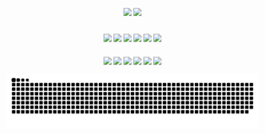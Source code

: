 
<div>
  <p align="center">
    <img height="160em" src= "https://github-readme-stats.vercel.app/api?username=joaostavares&count_private=true&show_icons=true&theme=gotham"/>
    <img height="160em" src= "https://github-readme-stats.vercel.app/api/top-langs/?username=joaostavares&layout=compact&show_icons&theme=gotham"/>
  </p>
</div>


<div style = "display: inline_block">
  <p align="center">  <br>
    <img align="center" height="50" widht="70" src="https://cdn.jsdelivr.net/gh/devicons/devicon/icons/java/java-plain.svg" />
    <img align="center" height="50" widht="70" src="https://cdn.jsdelivr.net/gh/devicons/devicon/icons/spring/spring-original.svg" />
    <img align="center" height="50" widht="70" src="https://cdn.jsdelivr.net/gh/devicons/devicon/icons/html5/html5-plain.svg" />
    <img align="center" height="50" widht="70" src="https://cdn.jsdelivr.net/gh/devicons/devicon/icons/css3/css3-plain.svg" />
    <img align="center" height="50" widht="70" src="https://cdn.jsdelivr.net/gh/devicons/devicon/icons/javascript/javascript-plain.svg" />
    <img align="center" height="50" widht="70" src="https://cdn.jsdelivr.net/gh/devicons/devicon/icons/cplusplus/cplusplus-plain.svg" />  
  </p>
</div>

##

<div>
  <p align="center">
  <a href = "mailto:joaostavares@outlook.com"> <img src="https://img.shields.io/badge/Microsoft_Outlook-0078D4?style=for-the-badge&logo=microsoft-outlook&logoColor=white" ></a>
  <a href="https://linkedin.com/in/joaotavaress" target="_blank"><img src="https://img.shields.io/badge/LinkedIn-0077B5?style=for-the-badge&logo=linkedin&logoColor=white" target="_blank"></a>
  <a href="https://forum.xda-developers.com/m/jst98.6183942" target="_blank"><img src="https://img.shields.io/badge/xda%20developers-2DAAE9?style=for-the-badge&logo=xda-developers&logoColor=white" target="_blank"></a>
  <a href="https://api.whatsapp.com/send/?phone=5535992779864&text&app_absent=0" target="_blank"><img src="https://img.shields.io/badge/WhatsApp-25D366?style=for-the-badge&logo=whatsapp&logoColor=white" target="_blank"></a>
  <a href = "https://t.me/JoaoTavares9"> <img src="https://img.shields.io/badge/Telegram-2CA5E0?style=for-the-badge&logo=telegram&logoColor=white"></a>
  <img src= "https://komarev.com/ghpvc/?username=joaostavares&style=for-the-badge&color=blue">
  </p>
    
![Snake animation](https://github.com/joaostavares/joaostavares/blob/output/github-contribution-grid-snake.svg)

</div>
